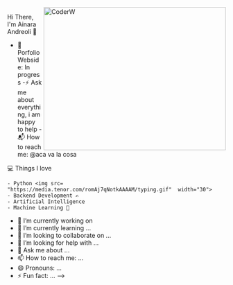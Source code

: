 <img align="right" src="https://github.com/user-attachments/assets/8de3c6f4-dca2-4b96-861d-7082cb1d48cf" alt="CoderW" width="420" height="330"> 

Hi There, I'm Ainara Andreoli 👋

   - 🎯 Porfolio Webside: In progress
    -⚡ Ask me about everything, i am happy to help
    -📬 How to reach me: @aca va la cosa

💻 Things I love

    - Python <img src= "https://media.tenor.com/romAj7qNotkAAAAM/typing.gif"  width="30">
    - Backend Development ✍️
    - Artificial Intelligence
    - Machine Learning 🧐



- 🔭 I’m currently working on 
- 🌱 I’m currently learning ...
- 👯 I’m looking to collaborate on ...
- 🤔 I’m looking for help with ...
- 💬 Ask me about ...
- 📫 How to reach me: ...
- 😄 Pronouns: ...
- ⚡ Fun fact: ...
-->
